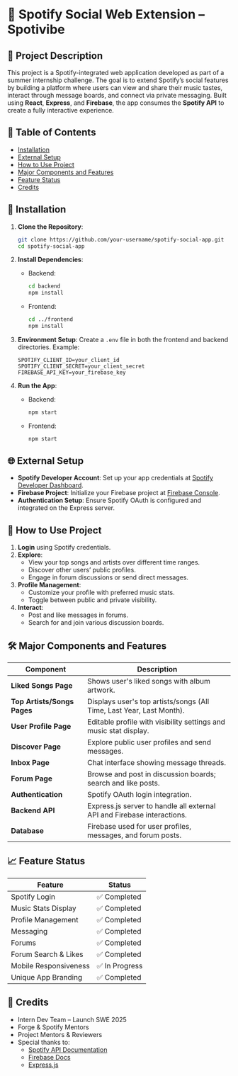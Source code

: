 # 🎵 Spotify Social Web Extension – Spotivibe

## 📖 Project Description

This project is a Spotify-integrated web application developed as part of a summer internship challenge. The goal is to extend Spotify’s social features by building a platform where users can view and share their music tastes, interact through message boards, and connect via private messaging. Built using **React**, **Express**, and **Firebase**, the app consumes the **Spotify API** to create a fully interactive experience.

## 📑 Table of Contents

- [Installation](#installation)
- [External Setup](#external-setup)
- [How to Use Project](#how-to-use-project)
- [Major Components and Features](#major-components-and-features)
- [Feature Status](#feature-status)
- [Credits](#credits)

## 🚀 Installation

1. **Clone the Repository**:

   ```bash
   git clone https://github.com/your-username/spotify-social-app.git
   cd spotify-social-app
   ```

2. **Install Dependencies**:

   - Backend:
     ```bash
     cd backend
     npm install
     ```
   - Frontend:
     ```bash
     cd ../frontend
     npm install
     ```

3. **Environment Setup**:
   Create a `.env` file in both the frontend and backend directories. Example:

   ```env
   SPOTIFY_CLIENT_ID=your_client_id
   SPOTIFY_CLIENT_SECRET=your_client_secret
   FIREBASE_API_KEY=your_firebase_key
   ```

4. **Run the App**:
   - Backend:
     ```bash
     npm start
     ```
   - Frontend:
     ```bash
     npm start
     ```

## 🌐 External Setup

- **Spotify Developer Account**: Set up your app credentials at [Spotify Developer Dashboard](https://developer.spotify.com/dashboard).
- **Firebase Project**: Initialize your Firebase project at [Firebase Console](https://console.firebase.google.com/).
- **Authentication Setup**: Ensure Spotify OAuth is configured and integrated on the Express server.

## 🧭 How to Use Project

1. **Login** using Spotify credentials.
2. **Explore**:
   - View your top songs and artists over different time ranges.
   - Discover other users’ public profiles.
   - Engage in forum discussions or send direct messages.
3. **Profile Management**:
   - Customize your profile with preferred music stats.
   - Toggle between public and private visibility.
4. **Interact**:
   - Post and like messages in forums.
   - Search for and join various discussion boards.

## 🛠️ Major Components and Features

| Component                   | Description                                                             |
| --------------------------- | ----------------------------------------------------------------------- |
| **Liked Songs Page**        | Shows user's liked songs with album artwork.                            |
| **Top Artists/Songs Pages** | Displays user's top artists/songs (All Time, Last Year, Last Month).    |
| **User Profile Page**       | Editable profile with visibility settings and music stat display.       |
| **Discover Page**           | Explore public user profiles and send messages.                         |
| **Inbox Page**              | Chat interface showing message threads.                                 |
| **Forum Page**              | Browse and post in discussion boards; search and like posts.            |
| **Authentication**          | Spotify OAuth login integration.                                        |
| **Backend API**             | Express.js server to handle all external API and Firebase interactions. |
| **Database**                | Firebase used for user profiles, messages, and forum posts.             |

## 📈 Feature Status

| Feature               | Status         |
| --------------------- | -------------- |
| Spotify Login         | ✅ Completed   |
| Music Stats Display   | ✅ Completed   |
| Profile Management    | ✅ Completed   |
| Messaging             | ✅ Completed   |
| Forums                | ✅ Completed   |
| Forum Search & Likes  | ✅ Completed   |
| Mobile Responsiveness | ✅ In Progress |
| Unique App Branding   | ✅ Completed   |

## 🙌 Credits

- Intern Dev Team – Launch SWE 2025
- Forge & Spotify Mentors
- Project Mentors & Reviewers
- Special thanks to:
  - [Spotify API Documentation](https://developer.spotify.com/documentation/web-api/)
  - [Firebase Docs](https://firebase.google.com/docs)
  - [Express.js](https://expressjs.com/)
